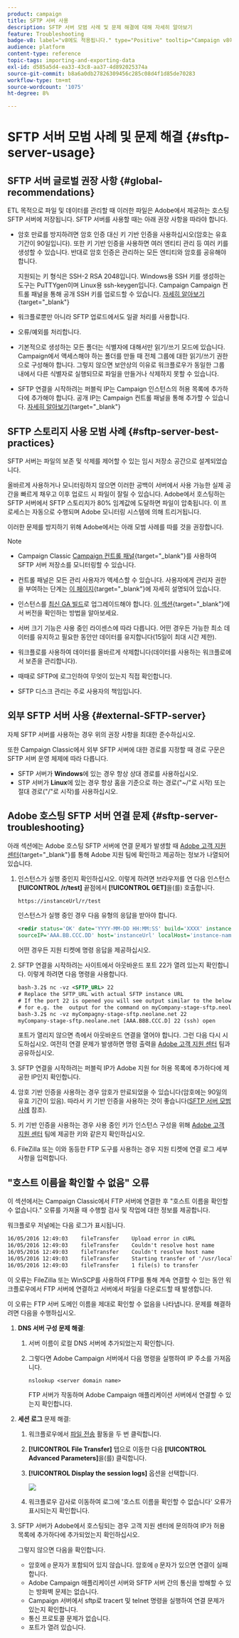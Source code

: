 ```yaml
---
product: campaign
title: SFTP 서버 사용
description: SFTP 서버 모범 사례 및 문제 해결에 대해 자세히 알아보기
feature: Troubleshooting
badge-v8: label="v8에도 적용됩니다." type="Positive" tooltip="Campaign v8에도 적용됩니다."
audience: platform
content-type: reference
topic-tags: importing-and-exporting-data
exl-id: d585a5d4-ea33-43c8-aa37-4d892025374a
source-git-commit: b8a6a0db27826309456c285c08d4f1d85de70283
workflow-type: tm+mt
source-wordcount: '1075'
ht-degree: 8%

---
```


# SFTP 서버 모범 사례 및 문제 해결 {#sftp-server-usage}

## SFTP 서버 글로벌 권장 사항 {#global-recommendations}

ETL 목적으로 파일 및 데이터를 관리할 때 이러한 파일은 Adobe에서 제공하는 호스팅 SFTP 서버에 저장됩니다. SFTP 서버를 사용할 때는 아래 권장 사항을 따라야 합니다.

* 암호 만료를 방지하려면 암호 인증 대신 키 기반 인증을 사용하십시오(암호는 유효 기간이 90일입니다). 또한 키 기반 인증을 사용하면 여러 엔티티 관리 등 여러 키를 생성할 수 있습니다. 반대로 암호 인증은 관리하는 모든 엔티티와 암호를 공유해야 합니다.

  지원되는 키 형식은 SSH-2 RSA 2048입니다. Windows용 SSH 키를 생성하는 도구는 PuTTYgen이며 Linux용 ssh-keygen입니다. Campaign Campaign 컨트롤 패널을 통해 공개 SSH 키를 업로드할 수 있습니다. [자세히 알아보기](https://experienceleague.adobe.com/en/docs/control-panel/using/sftp-management/key-management){target="_blank"}

* 워크플로뿐만 아니라 SFTP 업로드에서도 일괄 처리를 사용합니다.

* 오류/예외를 처리합니다.

* 기본적으로 생성하는 모든 폴더는 식별자에 대해서만 읽기/쓰기 모드에 있습니다. Campaign에서 액세스해야 하는 폴더를 만들 때 전체 그룹에 대한 읽기/쓰기 권한으로 구성해야 합니다. 그렇지 않으면 보안상의 이유로 워크플로우가 동일한 그룹 내에서 다른 식별자로 실행되므로 파일을 만들거나 삭제하지 못할 수 있습니다.

* SFTP 연결을 시작하려는 퍼블릭 IP는 Campaign 인스턴스의 허용 목록에 추가하다에 추가해야 합니다. 공개 IP는 Campaign 컨트롤 패널을 통해 추가할 수 있습니다. [자세히 알아보기](https://experienceleague.adobe.com/en/docs/control-panel/using/sftp-management/ip-range-allow-listing){target="_blank"}

## SFTP 스토리지 사용 모범 사례 {#sftp-server-best-practices}

SFTP 서버는 파일의 보존 및 삭제를 제어할 수 있는 임시 저장소 공간으로 설계되었습니다.

올바르게 사용하거나 모니터링하지 않으면 이러한 공백이 서버에서 사용 가능한 실제 공간을 빠르게 채우고 이후 업로드 시 파일이 잘릴 수 있습니다. Adobe에서 호스팅하는 SFTP 서버에서 SFTP 스토리지가 80% 임계값에 도달하면 파일이 압축됩니다. 이 프로세스는 자동으로 수행되며 Adobe 모니터링 시스템에 의해 트리거됩니다.

이러한 문제를 방지하기 위해 Adobe에서는 아래 모범 사례를 따를 것을 권장합니다.

>[!NOTE]
>
>* Campaign Classic [Campaign 컨트롤 패널](https://experienceleague.adobe.com/docs/control-panel/using/sftp-management/sftp-storage-management.html){target="_blank"}를 사용하여 SFTP 서버 저장소를 모니터링할 수 있습니다.
>
>* 컨트롤 패널은 모든 관리 사용자가 액세스할 수 있습니다. 사용자에게 관리자 권한을 부여하는 단계는 [이 페이지](https://experienceleague.adobe.com/docs/control-panel/using/discover-control-panel/managing-permissions.html?lang=ko#discover-control-panel){target="_blank"}에 자세히 설명되어 있습니다.
>
>* 인스턴스를 [최신 GA 빌드](../../rn/using/rn-overview.md)로 업그레이드해야 합니다. [이 섹션](../../platform/using/launching-adobe-campaign.md#getting-your-campaign-version){target="_blank"}에서 버전을 확인하는 방법을 알아보세요.

* 서버 크기 기능은 사용 중인 라이센스에 따라 다릅니다. 어떤 경우든 가능한 최소 데이터를 유지하고 필요한 동안만 데이터를 유지합니다(15일이 최대 시간 제한).

* 워크플로를 사용하여 데이터를 올바르게 삭제합니다(데이터를 사용하는 워크플로에서 보존을 관리합니다).

* 때때로 SFTP에 로그인하여 무엇이 있는지 직접 확인합니다.

* SFTP 디스크 관리는 주로 사용자의 책임입니다.

## 외부 SFTP 서버 사용 {#external-SFTP-server}

자체 SFTP 서버를 사용하는 경우 위의 권장 사항을 최대한 준수하십시오.

또한 Campaign Classic에서 외부 SFTP 서버에 대한 경로를 지정할 때 경로 구문은 SFTP 서버 운영 체제에 따라 다릅니다.

* SFTP 서버가 **Windows**&#x200B;에 있는 경우 항상 상대 경로를 사용하십시오.
* STP 서버가 **Linux**&#x200B;에 있는 경우 항상 홈을 기준으로 하는 경로(&quot;~/&quot;로 시작) 또는 절대 경로(&quot;/&quot;로 시작)를 사용하십시오.

## Adobe 호스팅 SFTP 서버 연결 문제 {#sftp-server-troubleshooting}

아래 섹션에는 Adobe 호스팅 SFTP 서버에 연결 문제가 발생할 때 [Adobe 고객 지원 센터](https://helpx.adobe.com/kr/enterprise/admin-guide.html/enterprise/using/support-for-experience-cloud.ug.html){target="_blank"}를 통해 Adobe 지원 팀에 확인하고 제공하는 정보가 나열되어 있습니다.

1. 인스턴스가 실행 중인지 확인하십시오. 이렇게 하려면 브라우저를 연 다음 인스턴스 **[!UICONTROL /r/test]** 끝점에서 **[!UICONTROL GET]**&#x200B;을(를) 호출합니다.

   ```xml
   https://instanceUrl/r/test
   ```

   인스턴스가 실행 중인 경우 다음 유형의 응답을 받아야 합니다.

   ```xml
   <redir status='OK' date='YYYY-MM-DD HH:MM:SS' build='XXXX' instance='instance-name'
   sourceIP='AAA.BB.CCC.DD' host='instanceUrl' localHost='instance-name'/>
   ```

   어떤 경우든 지원 티켓에 명령 응답을 제공하십시오.

1. SFTP 연결을 시작하려는 사이트에서 아웃바운드 포트 22가 열려 있는지 확인합니다. 이렇게 하려면 다음 명령을 사용합니다.

   ```xml
   bash-3.2$ nc -vz <SFTP_URL> 22
   # Replace the SFTP_URL with actual SFTP instance URL
   # If the port 22 is opened you will see output similar to the below one
   # for e.g. the  output for the command on myCompany-stage-sftp.neolane.net after ssh-out, will give
   bash-3.2$ nc -vz myCompagny-stage-sftp.neolane.net 22
   myCompany-stage-sftp.neolane.net [AAA.BBB.CCC.D] 22 (ssh) open
   ```

   포트가 열리지 않으면 측에서 아웃바운드 연결을 열어야 합니다. 그런 다음 다시 시도하십시오. 여전히 연결 문제가 발생하면 명령 출력을 [Adobe 고객 지원 센터](https://helpx.adobe.com/kr/enterprise/admin-guide.html/enterprise/using/support-for-experience-cloud.ug.html) 팀과 공유하십시오.

1. SFTP 연결을 시작하려는 퍼블릭 IP가 Adobe 지원 for 허용 목록에 추가하다에 제공한 IP인지 확인합니다.
1. 암호 기반 인증을 사용하는 경우 암호가 만료되었을 수 있습니다(암호에는 90일의 유효 기간이 있음). 따라서 키 기반 인증을 사용하는 것이 좋습니다([SFTP 서버 모범 사례](#sftp-server-best-practices) 참조).
1. 키 기반 인증을 사용하는 경우 사용 중인 키가 인스턴스 구성을 위해 [Adobe 고객 지원 센터](https://helpx.adobe.com/kr/enterprise/admin-guide.html/enterprise/using/support-for-experience-cloud.ug.html) 팀에 제공한 키와 같은지 확인하십시오.
1. FileZilla 또는 이와 동등한 FTP 도구를 사용하는 경우 지원 티켓에 연결 로그 세부 사항을 입력합니다.

## &quot;호스트 이름을 확인할 수 없음&quot; 오류

이 섹션에서는 Campaign Classic에서 FTP 서버에 연결한 후 &quot;호스트 이름을 확인할 수 없습니다.&quot; 오류를 가져올 때 수행할 검사 및 작업에 대한 정보를 제공합니다.

워크플로우 저널에는 다음 로그가 표시됩니다.

```xml
16/05/2016 12:49:03    fileTransfer    Upload error in cURL
16/05/2016 12:49:03    fileTransfer    Couldn't resolve host name
16/05/2016 12:49:03    fileTransfer    Couldn't resolve host name
16/05/2016 12:49:03    fileTransfer    Starting transfer of '/usr/local/neolane/nl6/var/williamreed/export/Recipients' to 'ftp://213.253.61.250/Recipients'
16/05/2016 12:49:03    fileTransfer    1 file(s) to transfer
```

이 오류는 FileZilla 또는 WinSCP를 사용하여 FTP를 통해 계속 연결할 수 있는 동안 워크플로우에서 FTP 서버에 연결하고 서버에서 파일을 다운로드할 때 발생합니다.

이 오류는 FTP 서버 도메인 이름을 제대로 확인할 수 없음을 나타냅니다. 문제를 해결하려면 다음을 수행하십시오.

1. **DNS 서버 구성 문제 해결**:

   1. 서버 이름이 로컬 DNS 서버에 추가되었는지 확인합니다.
   1. 그렇다면 Adobe Campaign 서버에서 다음 명령을 실행하여 IP 주소를 가져옵니다.

      `nslookup <server domain name>`

      FTP 서버가 작동하며 Adobe Campaign 애플리케이션 서버에서 연결할 수 있는지 확인합니다.

1. **세션 로그** 문제 해결:

   1. 워크플로우에서 [파일 전송](../../workflow/using/file-transfer.md) 활동을 두 번 클릭합니다.
   1. **[!UICONTROL File Transfer]** 탭으로 이동한 다음 **[!UICONTROL Advanced Parameters]**&#x200B;을(를) 클릭합니다.
   1. **[!UICONTROL Display the session logs]** 옵션을 선택합니다.

      ![](assets/sftp-error-display-logs.png)

   1. 워크플로우 감사로 이동하여 로그에 &#39;호스트 이름을 확인할 수 없습니다&#39; 오류가 표시되는지 확인합니다.

1. SFTP 서버가 Adobe에서 호스팅되는 경우 고객 지원 센터에 문의하여 IP가 허용 목록에 추가하다에 추가되었는지 확인하십시오.

   그렇지 않으면 다음을 확인합니다.

   * 암호에 `@` 문자가 포함되어 있지 않습니다. 암호에 `@` 문자가 있으면 연결이 실패합니다.
   * Adobe Campaign 애플리케이션 서버와 SFTP 서버 간의 통신을 방해할 수 있는 방화벽 문제는 없습니다.
   * Campaign 서버에서 sftp로 tracert 및 telnet 명령을 실행하여 연결 문제가 있는지 확인합니다.
   * 통신 프로토콜 문제가 없습니다.
   * 포트가 열려 있습니다.
